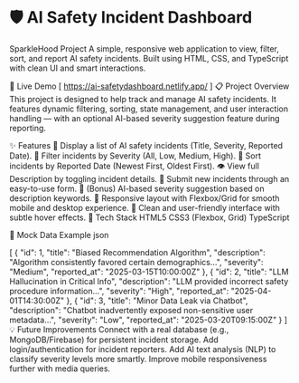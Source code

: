 # 🛡️ AI Safety Incident Dashboard
SparkleHood Project
A simple, responsive web application to view, filter, sort, and report AI safety incidents.
Built using HTML, CSS, and TypeScript with clean UI and smart interactions.


🔗 Live Demo
[ https://ai-safetydashboard.netlify.app/ ]
📋 Project Overview
This project is designed to help track and manage AI safety incidents.
It features dynamic filtering, sorting, state management, and user interaction handling — with an optional AI-based severity suggestion feature during reporting.

✨ Features
📄 Display a list of AI safety incidents (Title, Severity, Reported Date).
🔎 Filter incidents by Severity (All, Low, Medium, High).
📅 Sort incidents by Reported Date (Newest First, Oldest First).
👁️ View full Description by toggling incident details.
📝 Submit new incidents through an easy-to-use form.
🤖 (Bonus) AI-based severity suggestion based on description keywords.
📱 Responsive layout with Flexbox/Grid for smooth mobile and desktop experience.
🎨 Clean and user-friendly interface with subtle hover effects.
🧩 Tech Stack
    HTML5
    CSS3 (Flexbox, Grid)
    TypeScript

📜 Mock Data Example
json

[
  {
    "id": 1,
    "title": "Biased Recommendation Algorithm",
    "description": "Algorithm consistently favored certain demographics...",
    "severity": "Medium",
    "reported_at": "2025-03-15T10:00:00Z"
  },
  {
    "id": 2,
    "title": "LLM Hallucination in Critical Info",
    "description": "LLM provided incorrect safety procedure information...",
    "severity": "High",
    "reported_at": "2025-04-01T14:30:00Z"
  },
  {
    "id": 3,
    "title": "Minor Data Leak via Chatbot",
    "description": "Chatbot inadvertently exposed non-sensitive user metadata...",
    "severity": "Low",
    "reported_at": "2025-03-20T09:15:00Z"
  }
]
💡 Future Improvements
Connect with a real database (e.g., MongoDB/Firebase) for persistent incident storage.
Add login/authentication for incident reporters.
Add AI text analysis (NLP) to classify severity levels more smartly.
Improve mobile responsiveness further with media queries.

